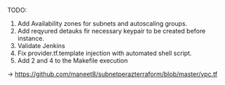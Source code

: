 TODO:
1. Add Availability zones for subnets and autoscaling groups.
2. Add reqyured detauks fir necessary keypair to be created before instance.
3. Validate Jenkins
4. Fix provider.tf.template injection with automated shell script.
5. Add 2 and 4 to the Makefile execution


-> https://github.com/maneet8/subnetperazterraform/blob/master/vpc.tf

